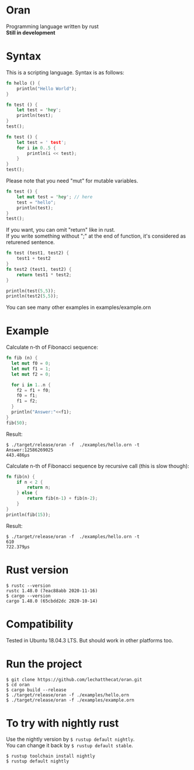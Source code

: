 # Oran
Programming language written by rust  
**Still in development**

# Syntax
This is a scripting language. Syntax is as follows:
```rust
fn hello () {
    println("Hello World");
}
```

```rust
fn test () {
    let test = 'hey';
    println(test);
}
test();
````

```rust
fn test () {
    let test = ' test';
    for i in 0..5 {
        println(i << test);
    }
}
test();
```
Please note that you need "mut" for mutable variables.
```rust
fn test () {
    let mut test = 'hey'; // here
    test = "hello"; 
    println(test);
}
test();
```

If you want, you can omit "return" like in rust.  
If you write something without ";" at the end of function, it's considered as returened sentence.
```rust
fn test (test1, test2) {
    test1 + test2
}
fn test2 (test1, test2) {
    return test1 * test2;
}

println(test(5,5));
println(test2(5,5));
```

You can see many other examples in examples/example.orn

# Example
Calculate n-th of Fibonacci sequence:
```rust
fn fib (n) {
  let mut f0 = 0;
  let mut f1 = 1;
  let mut f2 = 0;

  for i in 1..n {
    f2 = f1 + f0;
    f0 = f1;
    f1 = f2;
  }
  println("Answer:"<<f1);
}
fib(50);
```

Result:
```
$ ./target/release/oran -f  ./examples/hello.orn -t
Answer:12586269025
443.486µs
```

Calculate n-th of Fibonacci sequence by recursive call (this is slow though):
```rust
fn fib(n) {
    if n < 2 {
        return n;
    } else {
        return fib(n-1) + fib(n-2);
    }
}
println(fib(15));
```

Result:
```
$ ./target/release/oran -f  ./examples/hello.orn -t
610
722.379µs
```

# Rust version
```
$ rustc --version
rustc 1.48.0 (7eac88abb 2020-11-16)
$ cargo --version
cargo 1.48.0 (65cbdd2dc 2020-10-14)
```

# Compatibility
Tested in Ubuntu 18.04.3 LTS.
But should work in other platforms too.

# Run the project
```
$ git clone https://github.com/lechatthecat/oran.git
$ cd oran
$ cargo build --release
$ ./target/release/oran -f ./examples/hello.orn
$ ./target/release/oran -f ./examples/example.orn
```

# To try with nightly rust
Use the nightly version by `$ rustup default nightly`.  
You can change it back by `$ rustup default stable`.
```
$ rustup toolchain install nightly
$ rustup default nightly
```
